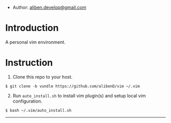 * Author: aliben.develop@gmail.com

# Introduction

A personal vim environment.

# Instruction

1. Clone this repo to your host.

```
$ git clone -b vundle https://github.com/alibenD/vim ~/.vim
```

2. Run `auto_install.sh` to install vim plugin(s) and setup local vim configuration.
```
$ bash ~/.vim/auto_install.sh
```

-----------------
